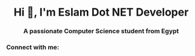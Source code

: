 <h1 align="center">Hi 👋, I'm Eslam Dot NET Developer</h1>
<h3 align="center">A passionate Computer Science student from Egypt</h3>

<h3 align="left">Connect with me:</h3>
<p align="left">
</p>
